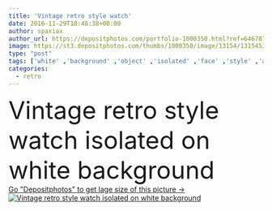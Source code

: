 ```yaml
---
title: 'Vintage retro style watch'
date: 2016-11-29T18:48:38+00:00
author: spaxiax
author_url: https://depositphotos.com/portfolio-1000350.html?ref=64678756
image: https://st3.depositphotos.com/thumbs/1000350/image/13154/131545370/api_thumb_450.jpg?forcejpeg=true
type: "post"
tags: ['white' ,'background' ,'object' ,'isolated' ,'face' ,'style' ,'antique' ,'grunge' ,'old' ,'retro' ,'vintage' ,'minute' ,'time' ,'watch' ,'classic' ,'timer' ,'clock' ,'arrow' ,'concept' ,'aged' ,'rust' ,'ancient' ,'analog' ,'past' ,'countdown' ,'clock face' ]
categories: 
  - retro
---
```

<div aling="center">
            <font size="60"> Vintage retro style watch isolated on white background</font>   
</div>
<div>
    <a href='https://st3.depositphotos.com/thumbs/1000350/image/13154/131545370/api_thumb_450.jpg?forcejpeg=true?ref=64678756' target=_blank > Go "Depositphotos" to get lage size of this picture ->
        <img href='https://st3.depositphotos.com/thumbs/1000350/image/13154/131545370/api_thumb_450.jpg?forcejpeg=true?ref=64678756' src='https://st3.depositphotos.com/1000350/13154/i/950/depositphotos_131545370-stock-photo-vintage-retro-style-watch.jpg?forcejpeg=true' alt='Vintage retro style watch isolated on white background' >
    </a>
</div>
